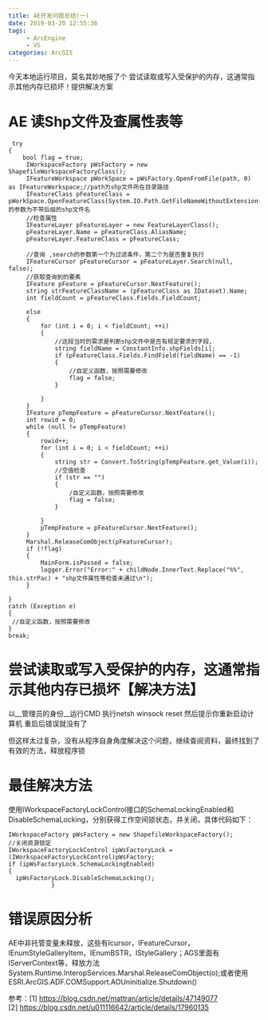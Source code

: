 ```yaml
---
title: AE开发问题总结(一)
date: 2019-03-20 12:55:36
tags:
     - ArcEngine
     - VS
categories: ArcGIS
---
```

今天本地运行项目，莫名其妙地报了个 尝试读取或写入受保护的内存，这通常指示其他内存已损坏！提供解决方案
<!--more-->
# AE 读Shp文件及查属性表等
```
 try
{
    bool flag = true;
     IWorkspaceFactory pWsFactory = new ShapefileWorkspaceFactoryClass();
     IFeatureWorkspace pWorkSpace = pWsFactory.OpenFromFile(path, 0) as IFeatureWorkspace;//path为shp文件所在目录路径
     IFeatureClass pFeatureClass = pWorkSpace.OpenFeatureClass(System.IO.Path.GetFileNameWithoutExtension(path));//OpenFeatureClass的参数为不带后缀的shp文件名
     //检查属性                               
     IFeatureLayer pFeatureLayer = new FeatureLayerClass();
     pFeatureLayer.Name = pFeatureClass.AliasName;
     pFeatureLayer.FeatureClass = pFeatureClass;
    
     //查询 ,search的参数第一个为过滤条件，第二个为是否重复执行
     IFeatureCursor pFeatureCursor = pFeatureLayer.Search(null, false);
     //获取查询到的要素 
     IFeature pFeature = pFeatureCursor.NextFeature();
     string strFeatureClassName = (pFeatureClass as IDataset).Name;
     int fieldCount = pFeatureClass.Fields.FieldCount;
     
     else
     {
         for (int i = 0; i < fieldCount; ++i)
         {
             //这段当时的需求是判断shp文件中是否有规定要求的字段，
             string fieldName = ConstantInfo.shpFields[i];
             if (pFeatureClass.Fields.FindField(fieldName) == -1)
             {
                 //自定义函数，按照需要修改
                 flag = false;
             }
    
         }
     }
     IFeature pTempFeature = pFeatureCursor.NextFeature();
     int rowid = 0;
     while (null != pTempFeature)
     {
         rowid++;
         for (int i = 0; i < fieldCount; ++i)
         {
             string str = Convert.ToString(pTempFeature.get_Value(i));
             //空值检查
             if (str == "")
             {
                 /自定义函数，按照需要修改
                 flag = false;
             }
    
         }
         pTempFeature = pFeatureCursor.NextFeature();
     }
     Marshal.ReleaseComObject(pFeatureCursor);
     if (!flag)
     {
         MainForm.isPassed = false;
         logger.Error("Error:" + childNode.InnerText.Replace("%%", this.strPac) + "shp文件属性等检查未通过\n");
     }

}
catch (Exception e)
{
 //自定义函数，按照需要修改
}
break;
```
# 尝试读取或写入受保护的内存，这通常指示其他内存已损坏【解决方法】
以__管理员的身份__运行CMD   执行netsh winsock reset    然后提示你重新启动计算机   重启后错误就没有了

但这样太过复杂，没有从程序自身角度解决这个问题，继续查阅资料，最终找到了有效的方法，释放程序锁
# 最佳解决方法
使用IWorkspaceFactoryLockControl接口的SchemaLockingEnabled和DisableSchemaLocking，分别获得工作空间锁状态，并关闭，具体代码如下：
```
IWorkspaceFactory pWsFactory = new ShapefileWorkspaceFactory();
//关闭资源锁定   
IWorkspaceFactoryLockControl ipWsFactoryLock = (IWorkspaceFactoryLockControl)pWsFactory;
if (ipWsFactoryLock.SchemaLockingEnabled)
{
  ipWsFactoryLock.DisableSchemaLocking();
            }
```
  

# 错误原因分析
   AE中非托管变量未释放，这些有Icursor，IFeatureCursor，IEnumStyleGalleryItem，IEnumBSTR，IStyleGallery；AGS里面有IServerContext等，释放方法System.Runtime.InteropServices.Marshal.ReleaseComObject(o);或者使用ESRI.ArcGIS.ADF.COMSupport.AOUninitialize.Shutdown()  

参考：[1] https://blog.csdn.net/mattran/article/details/47149077   
      [2] https://blog.csdn.net/u011116642/article/details/17960135  
